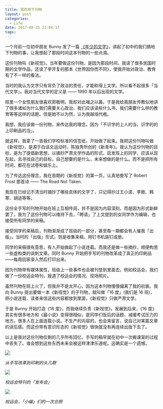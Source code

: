 ```yaml
---
title: 我的地下刊物
layout: post
categories:
  - Life
date: 2017-08-25 21:04:17
tags:
---
```


一个月前一位初中朋友 Bunny 发了一篇 [《年少的文字》](https://mp.weixin.qq.com/s/tfzlzCEQJuIQDS-Djbg8CA)，讲起了初中的我们搞地下刊物的事，让我想起了那段时间这本刊物的一些点滴。

这份刊物叫《新视觉》。当年要做这份刊物，是因为那段时间，我读了很多民国时期的文学作品，还读了李开复的那本《世界因你而不同》，使我开始对政治、教育有了不一样的看法。

当时的我认为文字只有背负了政治的责任，才能称得上文学。所以看不起很多「当代文学」。我对当代文学的定义是 —— 1990 年以后出现的文学。

班里一个女性朋友很喜欢郭敬明，我却对此嗤之以鼻。于是我给我朋友传教似地讲了很多诸如为什么我们需要关心政治、我们应该读些什么书、我们需要什么样的教育等等这样的话题。但是她不以为然，认为我越俎代疱。

我想，我应该做一份刊物，来传达我的理念。因为「不识字的上人的当，识字的的上印刷品的当」。

就这样，我拿了一沓我们学校标准的信签纸，开始做了起来。我把这份刊物叫做《新视觉》，是源于白话文运动时，陈独秀所创的《新青年》。我认为这份刊物的目标，是为了提倡新思想，以摘抄严肃文学作品的形式，启发班上的同学，应该从现在起，去寻找自己的目标，自己想要的是什么，未来想做的是什么。而不是把所有时间，都花在试卷和娱乐上。

为了传达这份理念，我在首期的《新视觉》的第一页，认真地誊写了 Robert Frost 那首诗 —— The Road Not Taken.

我现在已经记不清当时摘抄了哪些具体的文字了，只记得抄过王小波、李敖、韩寒、胡适等等。

这份全手写的刊物开始在班上互相传阅，并不是因为内容深刻，而是因为形式新鲜罢了。我为了这份刊物可以维持下去，「聘请」了上文提到的女同学作为编辑，也接受所有同学的来稿。

接受同学的来稿后，刊物渐渐成了班级的一部分，甚至每一期都会有人催我「出版」。当时的「出版」形式，则是收集来稿，用钉书机装钉成册。

同学的来稿很有意思，有人开始做起了小说连载。而我还是做一些摘抄，顺便构思一些虚构类的讽刺文章。同时 Bunny 开始把手写的刊物改革成了真正的印刷品——每周回家录入然后打印出来。

因为刊物带有媒体属性，班级上一些事件也会被刊登到里面去。例如校运会，我们做了一份校运会特刊，报道了校运会的情况、现场照片。

虽然刊物在班上火了，但我并不是太开心，因为这本刊物慢慢偏离了我的初衷。我向 Bunny 提出要做一本《新视觉》的子刊物，就叫做「16 度」(我们是 16 班)，把小说连载、读者来信这些内容都放到里面，《新视觉》只做严肃文学。

于是 Bunny 开始打造《16 度》，而我继续负责《新视觉》。发展到后来，《16 度》其实有很多地方和《最小说》变得很相似，是同学们饭后的话题、减缓考试压力的地方。很多人在上面连载小说。不生产的内容的，也会来留言，说自己对某篇文章的读后感。而这份带有意识形态的《新视觉》很快就没有再连续出版下去了。

以上是我对这份刊物仅剩的几乎所有回忆，手写的稿早就在初中一次搬课室的过程中丢失了。谁会想到这些东西未来会被这样津津乐道呢。这确实是一个遗憾。

![](//gbstatic.djyde.com/assets/006tNc79gy1fiw9q3a4rvj30hs07e753.jpg)

*从手写改革到印刷的头几期*


![](//gbstatic.djyde.com/assets/006tNc79gy1fiw9rbi9otj30hs0aqwfq.jpg)

*校运会特刊的「发布会」*

![](//gbstatic.djyde.com/assets/006tNc79gy1fiw9ryihc9j30hs0by0up.jpg)

*校运会，「小编」们的一次合照*

